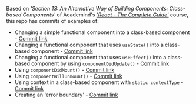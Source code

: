 Based on *'Section 13: An Alternative Way of Building Components: Class-based Components'* of Academind's *['React - The Complete Guide'](https://acad.link/reactjs)* course, this repo has commits of examples of:

* Changing a simple functional component into a class-based component - [Commit link](https://github.com/jro31/react-class-based-components-demo/commit/2ba2bdd6c0910bfde16cc9d6a05023b644f28547)
* Changing a functional component that uses `useState()` into a class-based component - [Commit link](https://github.com/jro31/react-class-based-components-demo/commit/65801300774b5f31495a446193dcc6bed3e9b466)
* Changing a functional component that uses `useEffect()` into a class-based component by using `componentDidUpdate()` - [Commit link](https://github.com/jro31/react-class-based-components-demo/commit/d54116128a8d915fe1168acde6be5e6de6bb6684)
* Using `componentDidMount()` - [Commit link](https://github.com/jro31/react-class-based-components-demo/commit/bb73a8a56041942ca443bf3ab3a575766486f5d4)
* Using `componentWillUnmount()` - [Commit link](https://github.com/jro31/react-class-based-components-demo/commit/2228d98846c4af8454580e41859ab3c0d178b99e)
* Using context in a class-based component with `static contextType` - [Commit link](https://github.com/jro31/react-class-based-components-demo/commit/8b9355043a63de242ff06a54fbfe9a32539fe654)
* Creating an 'error boundary' - [Commit link](https://github.com/jro31/react-class-based-components-demo/commit/710b18517120cfa660fc80a19e4f9b8beff99eb3)
